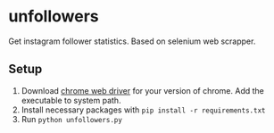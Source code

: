 # unfollowers
Get instagram follower statistics. Based on selenium web scrapper.

## Setup
1. Download [chrome web driver](https://chromedriver.chromium.org/downloads) for your version of chrome. Add the executable to system path.
2. Install necessary packages with `pip install -r requirements.txt`
3. Run `python unfollowers.py`

